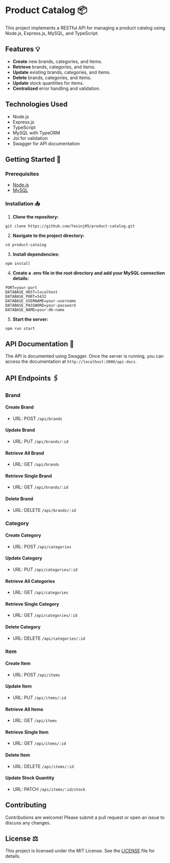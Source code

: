 # Product Catalog 📦

This project implements a RESTful API for managing a product catalog using Node.js, Express.js, MySQL, and TypeScript.

## Features 💡

- **Create** new brands, categories, and items.
- **Retrieve** brands, categories, and items.
- **Update** existing brands, categories, and items.
- **Delete** brands, categories, and items.
- **Update** stock quantities for items.
- **Centralized** error handling and validation.

## Technologies Used

- Node.js
- Express.js
- TypeScript
- MySQL with TypeORM
- Joi for validation
- Swagger for API documentation

## Getting Started 🚀

### Prerequisites

- [Node.js](https://nodejs.org/)
- [MySQL](https://www.mysql.com/)

### Installation 📥

1. **Clone the repository:**

```
git clone https://github.com/Yasinj05/product-catalog.git
```

2. **Navigate to the project directory:**

```
cd product-catalog
```

3. **Install dependencies:**

```
npm install
```

4. **Create a .env file in the root directory and add your MySQL connection details:**

```
PORT=your-port
DATABASE_HOST=localhost
DATABASE_PORT=5432
DATABASE_USERNAME=your-username
DATABASE_PASSWORD=your-password
DATABASE_NAME=your-db-name
```

5. **Start the server:**

```
npm run start
```

## API Documentation 🧪

The API is documented using Swagger. Once the server is running, you can access the documentation at `http://localhost:3000/api-docs`.

## API Endpoints 🖇️

### Brand

#### Create Brand

- URL: POST `/api/brands`

#### Update Brand

- URL: PUT `/api/brands/:id`

#### Retrieve All Brand

- URL: GET `/api/brands`

#### Retrieve Single Brand

- URL: GET `/api/brands/:id`

#### Delete Brand

- URL: DELETE `/api/brands/:id`

### Category

#### Create Category

- URL: POST `/api/categories`

#### Update Category

- URL: PUT `/api/categories/:id`

#### Retrieve All Categories

- URL: GET `/api/categories`

#### Retrieve Single Category

- URL: GET `/api/categories/:id`

#### Delete Category

- URL: DELETE `/api/categories/:id`

### Item

#### Create Item

- URL: POST `/api/items`

#### Update Item

- URL: PUT `/api/items/:id`

#### Retrieve All Items

- URL: GET `/api/items`

#### Retrieve Single Item

- URL: GET `/api/items/:id`

#### Delete Item

- URL: DELETE `/api/items/:id`

#### Update Stock Quantity

- URL: PATCH `/api/items/:id/stock`

## Contributing

Contributions are welcome! Please submit a pull request or open an issue to discuss any changes.

## License ⚖️

This project is licensed under the MIT License. See the [LICENSE](LICENSE) file for details.
